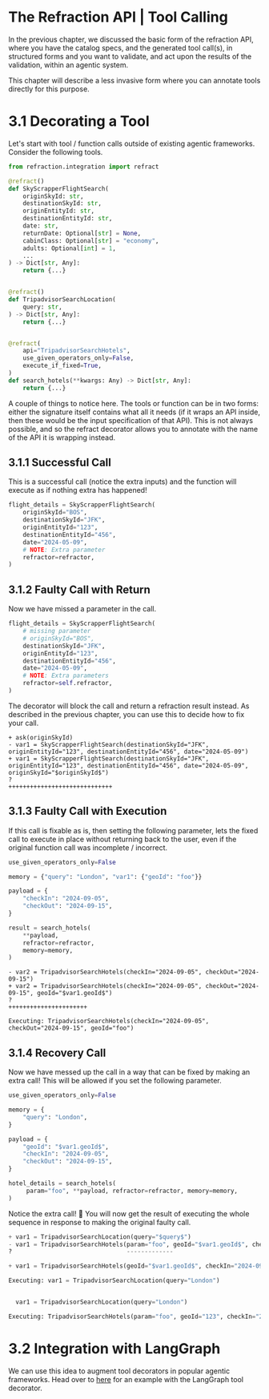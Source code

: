 # The Refraction API | Tool Calling

In the previous chapter, we discussed the basic form of the refraction API,
where you have the catalog specs, and the generated tool call(s), in structured forms
and you want to validate, and act upon the results of the validation, within
an agentic system.

This chapter will describe a less invasive form where you can annotate tools
directly for this purpose.

# 3.1 Decorating a Tool

Let's start with tool / function calls outside of existing agentic frameworks.
Consider the following tools.

```python
from refraction.integration import refract

@refract()
def SkyScrapperFlightSearch(
    originSkyId: str,
    destinationSkyId: str,
    originEntityId: str,
    destinationEntityId: str,
    date: str,
    returnDate: Optional[str] = None,
    cabinClass: Optional[str] = "economy",
    adults: Optional[int] = 1,
    ...
) -> Dict[str, Any]:
    return {...}


@refract()
def TripadvisorSearchLocation(
    query: str,
) -> Dict[str, Any]:
    return {...}


@refract(
    api="TripadvisorSearchHotels",
    use_given_operators_only=False,
    execute_if_fixed=True,
)
def search_hotels(**kwargs: Any) -> Dict[str, Any]:
    return {...}
```

A couple of things to notice here. The tools or function can be in two forms: either the signature itself
contains what all it needs (if it wraps an API inside, then these would be the input specification of that API).
This is not always possible, and so the refract decorator allows you to annotate with the name of
the API it is wrapping instead.

## 3.1.1 Successful Call

This is a successful call (notice the extra inputs) and the function
will execute as if nothing extra has happened!

```python
flight_details = SkyScrapperFlightSearch(
    originSkyId="BOS",
    destinationSkyId="JFK",
    originEntityId="123",
    destinationEntityId="456",
    date="2024-05-09",
    # NOTE: Extra parameter
    refractor=refractor,
)
```

## 3.1.2 Faulty Call with Return

Now we have missed a parameter in the call.

```python
flight_details = SkyScrapperFlightSearch(
    # missing parameter
    # originSkyId="BOS",
    destinationSkyId="JFK",
    originEntityId="123",
    destinationEntityId="456",
    date="2024-05-09",
    # NOTE: Extra parameters
    refractor=self.refractor,
)
```

The decorator will block the call and return a refraction result instead.
As described in the previous chapter, you can use this to decide how to fix your call.

```
+ ask(originSkyId)
- var1 = SkyScrapperFlightSearch(destinationSkyId="JFK", originEntityId="123", destinationEntityId="456", date="2024-05-09")
+ var1 = SkyScrapperFlightSearch(destinationSkyId="JFK", originEntityId="123", destinationEntityId="456", date="2024-05-09", originSkyId="$originSkyId$")
?                                                                                                                          +++++++++++++++++++++++++++++
```

## 3.1.3 Faulty Call with Execution

If this call is fixable as is, then setting the following parameter, lets the
fixed call to execute in place without returning back to the user, even if the original
function call was incomplete / incorrect.

```python
use_given_operators_only=False
```

```python
memory = {"query": "London", "var1": {"geoId": "foo"}}

payload = {
    "checkIn": "2024-09-05",
    "checkOut": "2024-09-15",
}

result = search_hotels(
    **payload,
    refractor=refractor,
    memory=memory,
)
```

```
- var2 = TripadvisorSearchHotels(checkIn="2024-09-05", checkOut="2024-09-15")
+ var2 = TripadvisorSearchHotels(checkIn="2024-09-05", checkOut="2024-09-15", geoId="$var1.geoId$")
?                                                                           ++++++++++++++++++++++
```

```
Executing: TripadvisorSearchHotels(checkIn="2024-09-05", checkOut="2024-09-15", geoId="foo")
```

## 3.1.4 Recovery Call

Now we have messed up the call in a way that can be fixed by making an extra call!
This will be allowed if you set the following parameter.

```python
use_given_operators_only=False
```

```python
memory = {
    "query": "London",
}

payload = {
    "geoId": "$var1.geoId$",
    "checkIn": "2024-09-05",
    "checkOut": "2024-09-15",
}

hotel_details = search_hotels(
     param="foo", **payload, refractor=refractor, memory=memory,
)
```

Notice the extra call! 🤯
You will now get the result of executing the whole sequence in response to making
the original faulty call.

```python
+ var1 = TripadvisorSearchLocation(query="$query$")
- var1 = TripadvisorSearchHotels(param="foo", geoId="$var1.geoId$", checkIn="2024-09-05", checkOut="2024-09-15")
?                                -------------

+ var1 = TripadvisorSearchHotels(geoId="$var1.geoId$", checkIn="2024-09-05", checkOut="2024-09-15")

Executing: var1 = TripadvisorSearchLocation(query="London")


  var1 = TripadvisorSearchLocation(query="London")

Executing: TripadvisorSearchHotels(param="foo", geoId="123", checkIn="2024-09-05", checkOut="2024-09-15")
```

# 3.2 Integration with LangGraph

We can use this idea to augment tool decorators in popular
agentic frameworks. Head over to [here](08.-Integration-with-LangGraph.md)
for an example with the LangGraph tool decorator.
